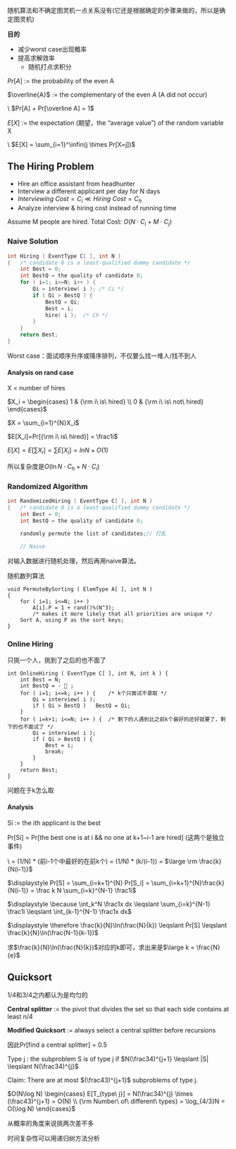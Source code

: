 随机算法和不确定图灵机一点关系没有(它还是根据确定的步骤来做的，所以是确定图灵机)



**目的**

* 减少worst case出现概率
* 提高求解效率
    * 随机打点求积分



$Pr[A]$ := the probability of the even A

$\overline{A}$ := the complementary of the even A (A did not occur)

\\	$Pr[A] + Pr[\overline A] = 1$

$E[X]$ := the expectation (期望，the “average value”) of the random variable X

\\	$E[X] = \sum_{i=1}^\infin(j \times Pr[X=j])$



## The Hiring Problem

* Hire an office assistant from headhunter 
* Interview a different applicant per day for N days
* $Interviewing\ Cost = C_i  \ll  Hiring\ Cost = C_h$
* Analyze interview & hiring cost instead of running time

Assume M people are hired. Total Cost: $O(N\cdot C_i+M\cdot C_j)$

### Naive Solution

```cpp
int Hiring ( EventType C[ ], int N )
{   /* candidate 0 is a least-qualified dummy candidate */
    int Best = 0;
    int BestQ = the quality of candidate 0;
    for ( i=1; i<=N; i++ ) {
        Qi = interview( i ); /* Ci */
        if ( Qi > BestQ ) {
            BestQ = Qi;
            Best = i;
            hire( i );  /* Ch */
        }
    }
    return Best;
}
```

Worst case：面试顺序升序或降序排列，不仅要么找一堆人/找不到人

#### Analysis on rand case

X = number of hires

$X_i = \begin{cases} 1 & {\rm i\ is\ hired} \\ 0 & {\rm i\ is\ not\ hired} \end{cases}$

$X = \sum_{i=1}^{N}X_i$

$E[X_i]=Pr[{\rm i\ is\ hired}] = \frac1i$

$E[X] = E[\sum X_i] = \sum E[X_i] = lnN+O(1)$

所以复杂度是$O(\ln N \cdot C_h + N \cdot C_i)$

### Randomized Algorithm

```cpp
int RandomizedHiring ( EventType C[ ], int N )
{   /* candidate 0 is a least-qualified dummy candidate */
    int Best = 0;
    int BestQ = the quality of candidate 0;

    randomly permute the list of candidates;// 打乱
	
    // Naive
```

对输入数据进行随机处理，然后再用naive算法。

随机数列算法

```pseudocode
void PermuteBySorting ( ElemType A[ ], int N )
{
    for ( i=1; i<=N; i++ )
        A[i].P = 1 + rand()%(N^3); 
        /* makes it more likely that all priorities are unique */
    Sort A, using P as the sort keys;
}
```

### Online Hiring

只挑一个人，挑到了之后的也不面了

```pseudocode
int OnlineHiring ( EventType C[ ], int N, int k ) {
    int Best = N;
    int BestQ = -  ;
    for ( i=1; i<=k; i++ ) {	/* k个只面试不录取 */
        Qi = interview( i );
        if ( Qi > BestQ )   BestQ = Qi;
    }
    for ( i=k+1; i<=N; i++ ) {	/* 剩下的人遇到比之前k个最好的还好就要了，剩下的也不面试了 */
        Qi = interview( i );
        if ( Qi > BestQ ) {
            Best = i;
            break;
        }
    }
    return Best;
}
```

问题在于k怎么取

#### Analysis

Si := the ith applicant is the best

Pr[Si] = Pr[the best one is at i && no one at k+1~i-1 are hired] (这两个是独立事件)

\\          = (1/N) \* (前i-1个中最好的在前k个) = (1/N) \* (k/(i-1)) = $\large \rm \frac{k}{N(i-1)}$

$\displaystyle Pr[S] = \sum_{i=k+1}^{N} Pr[S_i] = \sum_{i=k+1}^{N}\frac{k}{N(i-1)} = \frac k N \sum_{i=k}^{N-1} \frac1i$

$\displaystyle \because \int_k^N \frac1x dx \leqslant \sum_{i=k}^{N-1} \frac1i \leqslant \int_{k-1}^{N-1} \frac1x dx$ 

$\displaystyle \therefore \frac{k}{N}\ln(\frac{N}{k}) \leqslant Pr[S] \leqslant \frac{k}{N}\ln(\frac{N-1}{k-1})$

求$\frac{k}{N}\ln(\frac{N}{k})$对应的k即可，求出来是$\large k = \frac{N}{e}$

## Quicksort

1/4和3/4之内都认为是均匀的

**Central splitter** := the pivot that divides the set so that each side contains at least n/4

**Modified Quicksort** := always select a central splitter before recursions



因此Pr[find a central splitter] = 0.5



Type j : the subproblem S is of type j if $N(\frac34)^{j+1} \leqslant |S| \leqslant N(\frac34)^{j}$

Claim: There are at most $(\frac43)^{j+1}$ subproblems of type j.

$O(N\log N) \begin{cases} E[T_{type\ j}] = N(\frac34)^{j} \times (\frac43)^{j+1} = O(N) \\ {\rm Number\ of\ different\ types} = \log_{4/3}N = O(\log N) \end{cases}$



从概率的角度来说挑两次差不多

时间复杂性可以用递归树方法分析

